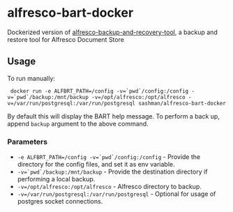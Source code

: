 # alfresco-bart-docker
Dockerized version of [alfresco-backup-and-recovery-tool](https://github.com/toniblyx/alfresco-backup-and-recovery-tool), a backup and restore tool for Alfresco Document Store

## Usage
To run manually: 

``` docker run -e ALFBRT_PATH=/config -v=`pwd`/config:/config -v=`pwd`/backup:/mnt/backup -v=/opt/alfresco:/opt/alfresco -v=/var/run/postgresql:/var/run/postgresql sashman/alfresco-bart-docker```

By default this will display the BART help message. To perform a back up, append `backup` argument to the above command.

### Parameters

* ```-e ALFBRT_PATH=/config -v=`pwd`/config:/config``` - Provide the directory for the config files, and set it as env variable.
* ```-v=`pwd`/backup:/mnt/backup``` - Provide the destination directory if performing a local backup.
* ```-v=/opt/alfresco:/opt/alfresco``` - Alfresco directory to backup.
* ```-v=/var/run/postgresql:/var/run/postgresql``` - Optional for usage of postgres socket connections.

